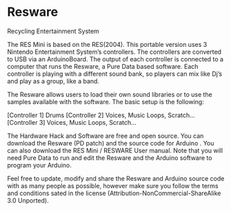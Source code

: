 Resware
=======

Recycling Entertainment System


The RES Mini is based on the RES(2004). This portable version uses 3 Nintendo Entertainment System’s controllers. 
The controllers are converted to USB via an ArduinoBoard. The output of each controller is connected to a computer 
that runs the Resware, a Pure Data based software. Each controller is playing with a different sound bank, 
so players can mix like Dj’s and play as a group, 
like a band.

The Resware allows users to load their own sound libraries or to use the samples available with the software. 
The basic setup is the following:

[Controller 1] Drums 
[Controller 2] Voices, Music Loops, Scratch... 
[Controller 3] Voices, Music Loops, Scratch...

The Hardware Hack and Software are free and open source. You can download the Resware (PD patch) and 
the source code for Arduino . You can also download the RES Mini / RESWARE User manual. 
Note that you will need Pure Data to run and edit the Resware and the Arduino software to program your Arduino.

Feel free to update, modify and share the Resware and Arduino source code with as many people as possible, 
however make sure you follow the terms and conditions sated in the license 
(Attribution-NonCommercial-ShareAlike 3.0 Unported). 
